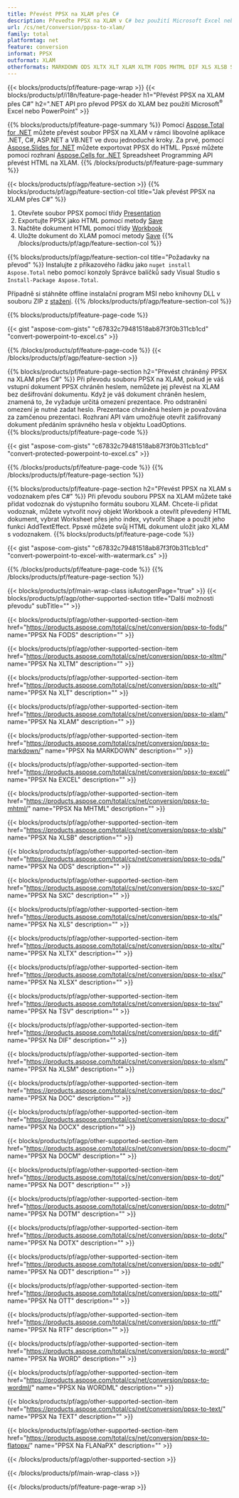 ```yaml
---
title: Převést PPSX na XLAM přes C#
description: Převeďte PPSX na XLAM v C# bez použití Microsoft Excel nebo Powerpoint
url: /cs/net/conversion/ppsx-to-xlam/
family: total
platformtag: net
feature: conversion
informat: PPSX
outformat: XLAM
otherformats: MARKDOWN ODS XLTX XLT XLAM XLTM FODS MHTML DIF XLS XLSB SXC EXCEL TSV XLSX XLSM DOC DOCX DOCM DOT DOTM DOTX ODT OTT RTF WORD WORDML TEXT FLATOPX
---
```

{{< blocks/products/pf/feature-page-wrap >}}
{{< blocks/products/pf/i18n/feature-page-header h1="Převést PPSX na XLAM přes C#" h2=".NET API pro převod PPSX do XLAM bez použití Microsoft<sup>&reg;</sup> Excel nebo PowerPoint" >}}

{{% blocks/products/pf/feature-page-summary %}}
Pomocí [Aspose.Total for .NET](https://products.aspose.com/total/net/) můžete převést soubor PPSX na XLAM v rámci libovolné aplikace .NET, C#, ASP.NET a VB.NET ve dvou jednoduché kroky. Za prvé, pomocí [Aspose.Slides for .NET](https://products.aspose.com/slides/net/) můžete exportovat PPSX do HTML. Ppsxé můžete pomocí rozhraní [Aspose.Cells for .NET](https://products.aspose.com/cells/net/) Spreadsheet Programming API převést HTML na XLAM.
{{% /blocks/products/pf/feature-page-summary  %}}

{{< blocks/products/pf/agp/feature-section >}}
{{% blocks/products/pf/agp/feature-section-col title="Jak převést PPSX na XLAM přes C#" %}}
1. Otevřete soubor PPSX pomocí třídy [Presentation](https://apireference.aspose.com/slides/net/aspose.slides/presentation)
2. Exportujte PPSX jako HTML pomocí metody [Save](https://apireference.aspose.com/slides/net/aspose.slides.presentation/save/methods/5)
3. Načtěte dokument HTML pomocí třídy [Workbook](https://apireference.aspose.com/cells/net/aspose.cells/workbook)
4. Uložte dokument do XLAM pomocí metody [Save](https://apireference.aspose.com/cells/net/aspose.cells.workbook/save/methods/4)
{{% /blocks/products/pf/agp/feature-section-col %}}

{{% blocks/products/pf/agp/feature-section-col title="Požadavky na převod" %}}
Instalujte z příkazového řádku jako ```nuget install Aspose.Total``` nebo pomocí konzoly Správce balíčků sady Visual Studio s ```Install-Package Aspose.Total```.

Případně si stáhněte offline instalační program MSI nebo knihovny DLL v souboru ZIP z [stažení](https://downloads.aspose.com/total/net).
{{% /blocks/products/pf/agp/feature-section-col %}}

{{% blocks/products/pf/feature-page-code %}}

{{< gist "aspose-com-gists" "c67832c79481518ab87f3f0b311cb1cd" "convert-powerpoint-to-excel.cs" >}}


{{% /blocks/products/pf/feature-page-code %}}
{{< /blocks/products/pf/agp/feature-section >}}

{{% blocks/products/pf/feature-page-section  h2="Převést chráněný PPSX na XLAM přes C#" %}}
Při převodu souboru PPSX na XLAM, pokud je váš vstupní dokument PPSX chráněn heslem, nemůžete jej převést na XLAM bez dešifrování dokumentu. Když je váš dokument chráněn heslem, znamená to, že vyžaduje určitá omezení prezentace. Pro odstranění omezení je nutné zadat heslo. Prezentace chráněná heslem je považována za zamčenou prezentaci. Rozhraní API vám umožňuje otevřít zašifrovaný dokument předáním správného hesla v objektu LoadOptions.  
{{% blocks/products/pf/feature-page-code %}}

{{< gist "aspose-com-gists" "c67832c79481518ab87f3f0b311cb1cd" "convert-protected-powerpoint-to-excel.cs" >}}

{{% /blocks/products/pf/feature-page-code  %}}
{{% /blocks/products/pf/feature-page-section %}}

{{% blocks/products/pf/feature-page-section  h2="Převést PPSX na XLAM s vodoznakem přes C#" %}}
Při převodu souboru PPSX na XLAM můžete také přidat vodoznak do výstupního formátu souboru XLAM. Chcete-li přidat vodoznak, můžete vytvořit nový objekt Workbook a otevřít převedený HTML dokument, vybrat Worksheet přes jeho index, vytvořit Shape a použít jeho funkci AddTextEffect. Ppsxé můžete svůj HTML dokument uložit jako XLAM s vodoznakem. 
{{% blocks/products/pf/feature-page-code %}}

{{< gist "aspose-com-gists" "c67832c79481518ab87f3f0b311cb1cd" "convert-powerpoint-to-excel-with-watermark.cs" >}}

{{% /blocks/products/pf/feature-page-code  %}}
{{% /blocks/products/pf/feature-page-section %}}

{{< blocks/products/pf/main-wrap-class isAutogenPage="true" >}}
{{< blocks/products/pf/agp/other-supported-section title="Další možnosti převodu" subTitle="" >}}

{{< blocks/products/pf/agp/other-supported-section-item href="https://products.aspose.com/total/cs/net/conversion/ppsx-to-fods/" name="PPSX Na FODS" description="" >}}

{{< blocks/products/pf/agp/other-supported-section-item href="https://products.aspose.com/total/cs/net/conversion/ppsx-to-xltm/" name="PPSX Na XLTM" description="" >}}

{{< blocks/products/pf/agp/other-supported-section-item href="https://products.aspose.com/total/cs/net/conversion/ppsx-to-xlt/" name="PPSX Na XLT" description="" >}}

{{< blocks/products/pf/agp/other-supported-section-item href="https://products.aspose.com/total/cs/net/conversion/ppsx-to-xlam/" name="PPSX Na XLAM" description="" >}}

{{< blocks/products/pf/agp/other-supported-section-item href="https://products.aspose.com/total/cs/net/conversion/ppsx-to-markdown/" name="PPSX Na MARKDOWN" description="" >}}

{{< blocks/products/pf/agp/other-supported-section-item href="https://products.aspose.com/total/cs/net/conversion/ppsx-to-excel/" name="PPSX Na EXCEL" description="" >}}

{{< blocks/products/pf/agp/other-supported-section-item href="https://products.aspose.com/total/cs/net/conversion/ppsx-to-mhtml/" name="PPSX Na MHTML" description="" >}}

{{< blocks/products/pf/agp/other-supported-section-item href="https://products.aspose.com/total/cs/net/conversion/ppsx-to-xlsb/" name="PPSX Na XLSB" description="" >}}

{{< blocks/products/pf/agp/other-supported-section-item href="https://products.aspose.com/total/cs/net/conversion/ppsx-to-ods/" name="PPSX Na ODS" description="" >}}

{{< blocks/products/pf/agp/other-supported-section-item href="https://products.aspose.com/total/cs/net/conversion/ppsx-to-sxc/" name="PPSX Na SXC" description="" >}}

{{< blocks/products/pf/agp/other-supported-section-item href="https://products.aspose.com/total/cs/net/conversion/ppsx-to-xls/" name="PPSX Na XLS" description="" >}}

{{< blocks/products/pf/agp/other-supported-section-item href="https://products.aspose.com/total/cs/net/conversion/ppsx-to-xltx/" name="PPSX Na XLTX" description="" >}}

{{< blocks/products/pf/agp/other-supported-section-item href="https://products.aspose.com/total/cs/net/conversion/ppsx-to-xlsx/" name="PPSX Na XLSX" description="" >}}

{{< blocks/products/pf/agp/other-supported-section-item href="https://products.aspose.com/total/cs/net/conversion/ppsx-to-tsv/" name="PPSX Na TSV" description="" >}}

{{< blocks/products/pf/agp/other-supported-section-item href="https://products.aspose.com/total/cs/net/conversion/ppsx-to-dif/" name="PPSX Na DIF" description="" >}}

{{< blocks/products/pf/agp/other-supported-section-item href="https://products.aspose.com/total/cs/net/conversion/ppsx-to-xlsm/" name="PPSX Na XLSM" description="" >}}

{{< blocks/products/pf/agp/other-supported-section-item href="https://products.aspose.com/total/cs/net/conversion/ppsx-to-doc/" name="PPSX Na DOC" description="" >}}

{{< blocks/products/pf/agp/other-supported-section-item href="https://products.aspose.com/total/cs/net/conversion/ppsx-to-docx/" name="PPSX Na DOCX" description="" >}}

{{< blocks/products/pf/agp/other-supported-section-item href="https://products.aspose.com/total/cs/net/conversion/ppsx-to-docm/" name="PPSX Na DOCM" description="" >}}

{{< blocks/products/pf/agp/other-supported-section-item href="https://products.aspose.com/total/cs/net/conversion/ppsx-to-dot/" name="PPSX Na DOT" description="" >}}

{{< blocks/products/pf/agp/other-supported-section-item href="https://products.aspose.com/total/cs/net/conversion/ppsx-to-dotm/" name="PPSX Na DOTM" description="" >}}

{{< blocks/products/pf/agp/other-supported-section-item href="https://products.aspose.com/total/cs/net/conversion/ppsx-to-dotx/" name="PPSX Na DOTX" description="" >}}

{{< blocks/products/pf/agp/other-supported-section-item href="https://products.aspose.com/total/cs/net/conversion/ppsx-to-odt/" name="PPSX Na ODT" description="" >}}

{{< blocks/products/pf/agp/other-supported-section-item href="https://products.aspose.com/total/cs/net/conversion/ppsx-to-ott/" name="PPSX Na OTT" description="" >}}

{{< blocks/products/pf/agp/other-supported-section-item href="https://products.aspose.com/total/cs/net/conversion/ppsx-to-rtf/" name="PPSX Na RTF" description="" >}}

{{< blocks/products/pf/agp/other-supported-section-item href="https://products.aspose.com/total/cs/net/conversion/ppsx-to-word/" name="PPSX Na WORD" description="" >}}

{{< blocks/products/pf/agp/other-supported-section-item href="https://products.aspose.com/total/cs/net/conversion/ppsx-to-wordml/" name="PPSX Na WORDML" description="" >}}

{{< blocks/products/pf/agp/other-supported-section-item href="https://products.aspose.com/total/cs/net/conversion/ppsx-to-text/" name="PPSX Na TEXT" description="" >}}

{{< blocks/products/pf/agp/other-supported-section-item href="https://products.aspose.com/total/cs/net/conversion/ppsx-to-flatopx/" name="PPSX Na FLANaPX" description="" >}}



{{< /blocks/products/pf/agp/other-supported-section >}}

{{< /blocks/products/pf/main-wrap-class >}}

{{< /blocks/products/pf/feature-page-wrap >}}